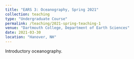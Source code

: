 ```yaml
---
title: "EARS 3: Oceanography, Spring 2021"
collection: teaching
type: "Undergraduate Course"
permalink: /teaching/2021-spring-teaching-1
venue: "Dartmouth College, Department of Earth Sciences"
date: 2021-03-30
location: "Hanover, NH"
---
```


Introductory oceanography.
